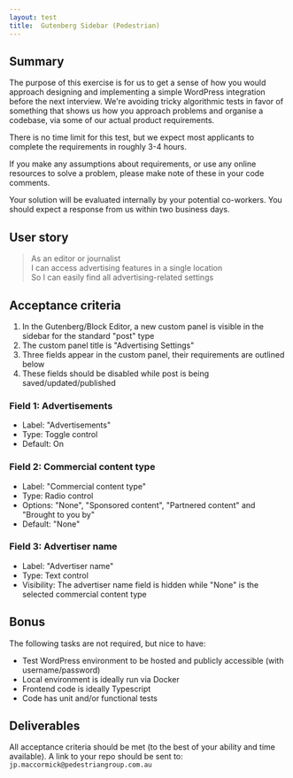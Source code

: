 ```yaml
---
layout: test
title:  Gutenberg Sidebar (Pedestrian)
---
```


## Summary

The purpose of this exercise is for us to get a sense of how you would approach designing and implementing a simple WordPress integration before the next interview. We're avoiding tricky algorithmic tests in favor of something that shows us how you approach problems and organise a codebase, via some of our actual product requirements.

There is no time limit for this test, but we expect most applicants to complete the requirements in roughly 3-4 hours.

If you make any assumptions about requirements, or use any online resources to solve a problem, please make note of these in your code comments.

Your solution will be evaluated internally by your potential co-workers. You should expect a response from us within two business days.

## User story

> As an editor or journalist  
I can access advertising features in a single location  
So I can easily find all advertising-related settings

## Acceptance criteria

1. In the Gutenberg/Block Editor, a new custom panel is visible in the sidebar for the standard "post" type
1. The custom panel title is "Advertising Settings"
1. Three fields appear in the custom panel, their requirements are outlined below
1. These fields should be disabled while post is being saved/updated/published

### Field 1: Advertisements

- Label: "Advertisements"
- Type: Toggle control
- Default: On

### Field 2: Commercial content type

- Label: "Commercial content type"
- Type: Radio control
- Options: "None", "Sponsored content", "Partnered content" and "Brought to you by"
- Default: "None"

### Field 3: Advertiser name

- Label: "Advertiser name"
- Type: Text control
- Visibility: The advertiser name field is hidden while "None" is the selected commercial content type

## Bonus

The following tasks are not required, but nice to have:

- Test WordPress environment to be hosted and publicly accessible (with username/password)
- Local environment is ideally run via Docker
- Frontend code is ideally Typescript
- Code has unit and/or functional tests

## Deliverables

All acceptance criteria should be met (to the best of your ability and time available). A link to your repo should be sent to: `jp.maccormick@pedestriangroup.com.au`
